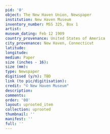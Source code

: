 ```yaml
---
pid: '0'
object: The New Haven Union, Newspaper
institution: New Haven Museum
inventory_number: MSS 325, Box 1
artist:
museum_dating: Feb 12 1909
country_provenance: United States of America
city_provenance: New Haven, Connecticut
latitude:
longitude:
medium: Paper
size (inches - 16):
size (mm):
type: Newspaper
digitised (y/n): TBD
link (to pic/digitisation):
credit: "© New Haven Museum"
description:
comments:
order: '00'
layout: uprooted_item
collection: uprooted
thumbnail: ''
manifest: ''
full: ''
---
```

